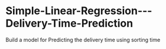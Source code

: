 # Simple-Linear-Regression---Delivery-Time-Prediction
Build a model for Predicting the delivery time using sorting time 
